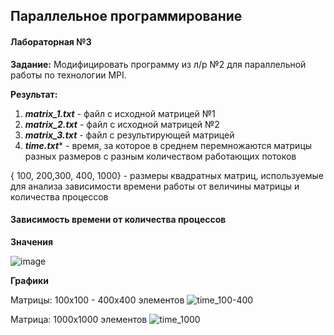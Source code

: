 ## Параллельное программирование 
#### Лабораторная №3
**Задание:** 
 Модифицировать программу из л/р №2 для параллельной работы по технологии MPI.

**Результат:** 
1. ***matrix_1.txt*** - файл с исходной матрицей №1
2. ***matrix_2.txt*** - файл с исходной матрицей №2
3. ***matrix_3.txt*** - файл с результирующей матрицей
4. ***time.txt**** - время, за которое в среднем перемножаются матрицы разных размеров с разным количеством работающих потоков 

{ 100, 200,300, 400, 1000} - размеры квадратных матриц, используемые для анализа 
зависимости времени работы от величины матрицы и количества процессов


#### Зависимость времени от количества процессов

**Значения**

![image](https://user-images.githubusercontent.com/90641953/208876378-11432baf-690a-46b0-bc06-86b08c6225b1.png)

**Графики**

Матрицы: 100x100 - 400x400 элементов
![time_100-400](https://user-images.githubusercontent.com/90641953/208877090-ca380a0f-5d1a-42a9-8b87-48aef8ef63c1.png)

Матрица: 1000x1000 элементов
![time_1000](https://user-images.githubusercontent.com/90641953/208877186-46757826-f6e7-4e28-bfb6-7a698af5fe9a.png)
